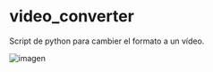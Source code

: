 # video_converter
Script de python para cambier el formato a un vídeo.

![imagen](https://github.com/Maalfer/video_converter/assets/96432001/2cdc404b-60ab-4381-9c90-66f58fdcd940)
